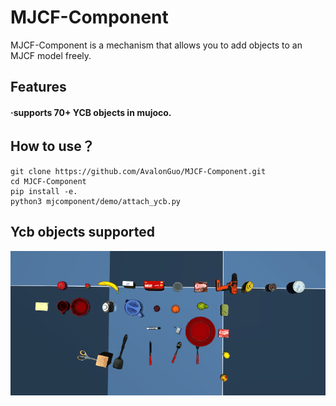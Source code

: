 # MJCF-Component
MJCF-Component is a mechanism that allows you to add objects to an MJCF model freely.
## Features
#### ·supports 70+ YCB objects in mujoco.
## How to use？
```
git clone https://github.com/AvalonGuo/MJCF-Component.git
cd MJCF-Component
pip install -e.
python3 mjcomponent/demo/attach_ycb.py
```
## Ycb objects supported
![Ycb objects supported](mjcomponent/demo/attac_ycb2.png)
